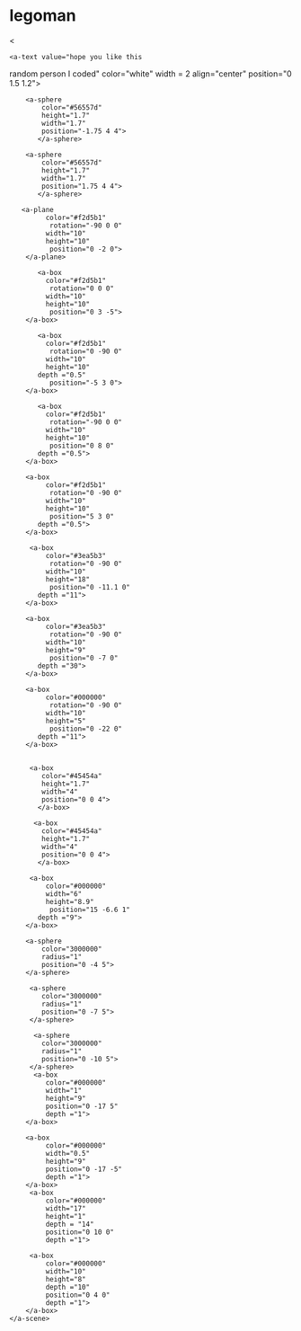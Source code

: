 # legoman
<<!DOCTYPE html>
<html>

<head>
    <script src="https://aframe.io/releases/1.6.0/aframe.min.js"></script>
</head>

<body>
    <a-scene background="color:#ffd4fe">
    <a-text value="hi there"
        color="white" width = 1
        align="center"
            position="0 1.5 0.5">
</a-text>

    <a-text value="hope you like this
random person I coded"
        color="white" width = 2
        align="center"
            position="0 1.5 1.2">
</a-text>

        <a-sphere
            color="#56557d"
            height="1.7"
            width="1.7"
            position="-1.75 4 4">
           </a-sphere>
       
        <a-sphere
            color="#56557d"
            height="1.7"
            width="1.7"
            position="1.75 4 4">
           </a-sphere>
       
       <a-plane
             color="#f2d5b1"
              rotation="-90 0 0"
             width="10"
             height="10"
              position="0 -2 0">
        </a-plane>
       
           <a-box
             color="#f2d5b1"
              rotation="0 0 0"
             width="10"
             height="10"
              position="0 3 -5">
        </a-box>
         
           <a-box
             color="#f2d5b1"
              rotation="0 -90 0"
             width="10"
             height="10"
           depth ="0.5"
              position="-5 3 0">
        </a-box>
                 
           <a-box
             color="#f2d5b1"
              rotation="-90 0 0"
             width="10"
             height="10"
              position="0 8 0"
           depth ="0.5">
        </a-box>
       
        <a-box
             color="#f2d5b1"
              rotation="0 -90 0"
             width="10"
             height="10"
              position="5 3 0"
           depth ="0.5">
        </a-box>
       
         <a-box
             color="#3ea5b3"
              rotation="0 -90 0"
             width="10"
             height="18"
              position="0 -11.1 0"
           depth ="11">
        </a-box>
       
        <a-box
             color="#3ea5b3"
              rotation="0 -90 0"
             width="10"
             height="9"
              position="0 -7 0"
           depth ="30">
        </a-box>
       
        <a-box
             color="#000000"
              rotation="0 -90 0"
             width="10"
             height="5"
              position="0 -22 0"
           depth ="11">
        </a-box>
       
       
         <a-box
            color="#45454a"
            height="1.7"
            width="4"
            position="0 0 4">
           </a-box>
       
          <a-box
            color="#45454a"
            height="1.7"
            width="4"
            position="0 0 4">
           </a-box>

<a-box
             color="#000000"
             width="6"
             height="8.9"
              position="-15 -6.6 1"
           depth ="9">
        </a-box>
             
         <a-box
             color="#000000"
             width="6"
             height="8.9"
              position="15 -6.6 1"
           depth ="9">
        </a-box>
       
        <a-sphere
            color="3000000"
            radius="1"
            position="0 -4 5">
        </a-sphere>
       
         <a-sphere
            color="3000000"
            radius="1"
            position="0 -7 5">
         </a-sphere>
         
          <a-sphere
            color="3000000"
            radius="1"
            position="0 -10 5">
         </a-sphere>
          <a-box
             color="#000000"
             width="1"
             height="9"
             position="0 -17 5"
             depth ="1">
        </a-box>
       
        <a-box
             color="#000000"
             width="0.5"
             height="9"
             position="0 -17 -5"
             depth ="1">
        </a-box>
         <a-box
             color="#000000"
             width="17"
             height="1"
             depth = "14"
             position="0 10 0"
             depth ="1">
         
         <a-box
             color="#000000"
             width="10"
             height="8"
             depth ="10"
             position="0 4 0"
             depth ="1">
        </a-box>
    </a-scene>

</body>
</html>

